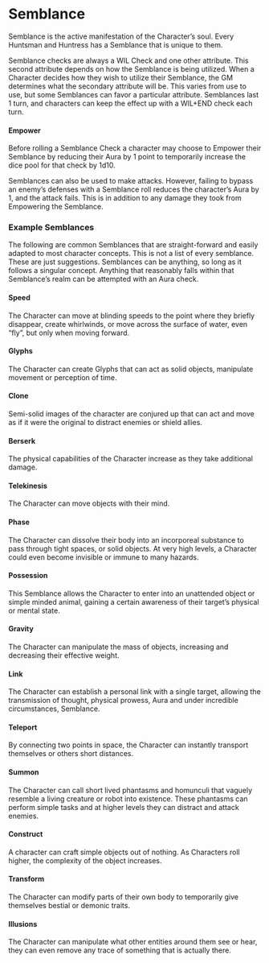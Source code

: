 # Semblance

Semblance is the active manifestation of the Character’s soul. Every Huntsman and Huntress has a Semblance that is unique to them.

Semblance checks are always a WIL Check and one other attribute. This second attribute depends on how the Semblance is being utilized. When a Character decides how they wish to utilize their Semblance, the GM determines what the secondary attribute will be. This varies from use to use, but some Semblances can favor a particular attribute. Semblances last 1 turn, and characters can keep the effect up with a WIL+END check each turn.

#### Empower
Before rolling a Semblance Check a character may choose to Empower their Semblance by reducing their Aura by 1 point to temporarily increase the dice pool for that check by 1d10.

Semblances can also be used to make attacks. However, failing to bypass an enemy’s defenses with a Semblance roll reduces the character’s Aura by 1, and the attack fails. This is in addition to any damage they took from Empowering the Semblance.

### Example Semblances
The following are common Semblances
that are straight-forward and easily adapted
to most character concepts. This is not a list
of every semblance. These are just suggestions.
Semblances can be anything, so long as it follows
a singular concept. Anything that reasonably falls
within that Semblance’s realm can be attempted
with an Aura check.

#### Speed
The Character can move at blinding speeds to
the point where they briefly disappear, create
whirlwinds, or move across the surface of water,
even “fly”, but only when moving forward.

#### Glyphs
The Character can create Glyphs that can act as
solid objects, manipulate movement or perception
of time.

#### Clone
Semi-solid images of the character are conjured up
that can act and move as if it were the original to
distract enemies or shield allies.

#### Berserk
The physical capabilities of the Character increase
as they take additional damage.

#### Telekinesis
The Character can move objects with their mind.

#### Phase
The Character can dissolve their body into an
incorporeal substance to pass through tight spaces,
or solid objects. At very high levels, a Character
could even become invisible or immune to many
hazards.

#### Possession
This Semblance allows the Character to enter
into an unattended object or simple minded
animal, gaining a certain awareness of their target’s
physical or mental state.

#### Gravity
The Character can manipulate the mass of objects,
increasing and decreasing their effective weight.

#### Link
The Character can establish a personal link with a
single target, allowing the transmission of thought,
physical prowess, Aura and under incredible
circumstances, Semblance.

#### Teleport
By connecting two points in space, the Character
can instantly transport themselves or others short
distances.

#### Summon
The Character can call short lived phantasms and
homunculi that vaguely resemble a living creature
or robot into existence. These phantasms can
perform simple tasks and at higher levels they can
distract and attack enemies.

#### Construct
A character can craft simple objects out of
nothing. As Characters roll higher, the complexity
of the object increases.

#### Transform
The Character can modify parts of their own body
to temporarily give themselves bestial or demonic
traits.

#### Illusions
The Character can manipulate what other entities
around them see or hear, they can even remove
any trace of something that is actually there.
